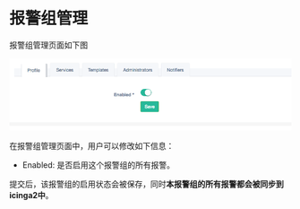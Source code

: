 # 报警组管理

报警组管理页面如下图

![报警组管理](imgs/alert_profile.png)

在报警组管理页面中，用户可以修改如下信息：

- Enabled: 是否启用这个报警组的所有报警。

提交后，该报警组的启用状态会被保存，同时**本报警组的所有报警都会被同步到icinga2中**。
